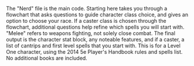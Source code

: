 The "Nerd" file is the main code. Starting here takes you through a flowchart that asks questions to guide character class choice, and gives an option to choose your race. 
If a caster class is chosen through the flowchart, additional questions help refine which spells you will start with. 
"Melee" refers to weapons fighting, not solely close combat.
The final output is the character stat block, any noteable features, and if a caster, a list of cantrips and first level spells that you start with.
This is for a Level One character, using the 2014 5e Player's Handbook rules and spells list. No additional books are included.
